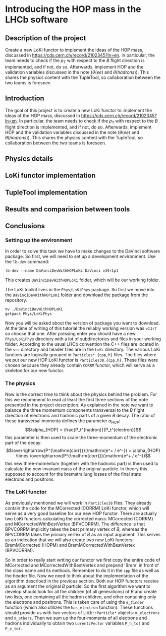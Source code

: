 
# Introducing the HOP mass in the LHCb software

## Description of the project

Create a new LoKi functor to implement the ideas of the HOP mass, discussed in https://cds.cern.ch/record/2102345?ln=en. In particular, the team needs to check if the $p_{\mathrm{T}}$ with respect to the $B$ flight direction is implemented, and if not, do so. Afterwards, implement HOP and the validation variables discussed in the note ($\theta(ee)$ and $\theta(hadrons)$). This shares the physics content with the TupleTool, so collaboration between the two teams is foreseen.

## Introduction

The goal of this project is to create a new LoKi functor to implement the ideas of the HOP mass, discussed in https://cds.cern.ch/record/2102345?ln=en. In particular, the team needs to check if the $p_{\mathrm{T}}$ with respect to the $B$ flight direction is implemented, and if not, do so. Afterwards, implement HOP and the validation variables discussed in the note ($\theta(ee)$ and $\theta(hadrons)$). This shares the physics content with the TupleTool, so collaboration between the two teams is foreseen.

## Physics details

## LoKi functor implementation

## TupleTool implementation

## Results and comparision between tools

## Conclusions







### Setting up the environment

In order to solve this task we have to make changes to the DaVinci software package. So first, we will need to set up a development environment. Use the `lb-dev` command:

`lb-dev --name DaVinciDevWithHOPLoKi DaVinci v39r1p1`

This creates `DaVinciDevWithHOPLoKi` folder, which will be our working folder. 

The LoKi toolkit lives in the `Phys/LoKiPhys` package. So first we move into the `DaVinciDevWithHOPLoKi` folder and download the package from the repository.

```bash
mv ./DaVinciDevWithHOPLoKi
getpack Phys/LoKiPhys
```

Now you will be asked about the version of package you want to download. At the time of writing of this tutorial the reliably working version was `v11r7` so choose that one. After pressing enter you should have a new `Phys/LoKiPhys` directory with a lot of subdirectories and files in your working folder. According to the usual LHCb convention the C++ files are located in the `src` directory and header files are in the `LoKi` directory. The various LoKi functors are logically grouped in `Particles*.{cpp,h}` files. The files where we put our new HOP LoKi functor is `Particles38.{cpp,h}`. These files were chosen because they already contain `CORRM` functor, which will serve as a skeleton for our new functor.

### The physics

Now is the correct time to think about the physics behind the problem. For this we recommend to read at least the first three sections of the note presented in the project description. As explained in the note we want to balance the three momentum components transversal to the $B$ flight direction of electronic and hadronic parts of a given $B$ decay. The ratio of these transversal momenta defines the parameter $\alpha_{HOP}$:
$$\alpha_{HOP} = \frac{P_t^{hadron}}{P_t^{electron}}$$
this parameter is then used to scale the three-momentum of the electronic part of the decay:
$$\overrightarrow{P^{\mathrm{corr}}}(\mathrm{e^+ / e^-}) = \alpha_{HOP} \times \overrightarrow{P^{\mathrm{corr}}}(\mathrm{e^+ / e^-})$$
this new three-momentum (together with the hadronic part) is then used to calculate the new invariant mass of the original particle. In theory this supposed to account for the bremstrallung losses of the final state electrons and positrons.

### The LoKi functor

As previously mentioned we will work in `Particles38` files. They already contain the code for the MCorrected (CORRM) LoKi functor, which will serve as a very good baseline for our new HOP functor. There are actually two LoKi functors calculating the corrected mass: MCorrected (CORRM) and MCorrectedWithBestVertex (BPVCORRM). The difference is that BPVCORRM implicitly takes the best primary vertex of $B$, whereas the BPVCORRM takes the primary vertex of $B$ as an input argument. This serves as an indication that we will also create two new LoKi functors: BremMCorrected (HOPM) and BremMCorrectedWithBestVertex (BPVCORRM).

So in order to really start writing our functor we first copy the entire code of MCorrected and MCorrectedWithBestVertex and prepend 'Brem' in front of the class name and its methods. Remember to do it in the `cpp` file as well as the header file. Now we need to think about the implementation of the algorithm described in the previous section. Both our HOP functors receive as an argument the original $B$ particle. So the first algorithm we want to develop should look for all the children (of all generations) of $B$ and create two lists, one containing all the hadron children, and other containing only the electrons and positrons. This is taken care of using the `e_finder` function (which also utilizes the `has_electron` function). These functions should provide us with two vectors of `LHCb::Particle*` objects: `m_electrons` and `m_others`. Then we sum up the four-momenta of all electrons and hadrons individually to obtain two `LorentzVector` variables `P_h_tot` and `P_e_tot`.
